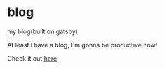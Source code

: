 # blog
my blog(built on gatsby)


At least I have a blog, I'm gonna be productive now!

Check it out [here](https://eloquent-turing-054402.netlify.com/)
